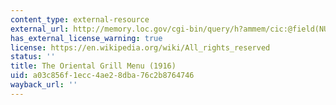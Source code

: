 ```yaml
---
content_type: external-resource
external_url: http://memory.loc.gov/cgi-bin/query/h?ammem/cic:@field(NUMBER+@lit(chs1228))
has_external_license_warning: true
license: https://en.wikipedia.org/wiki/All_rights_reserved
status: ''
title: The Oriental Grill Menu (1916)
uid: a03c856f-1ecc-4ae2-8dba-76c2b8764746
wayback_url: ''
---
```

